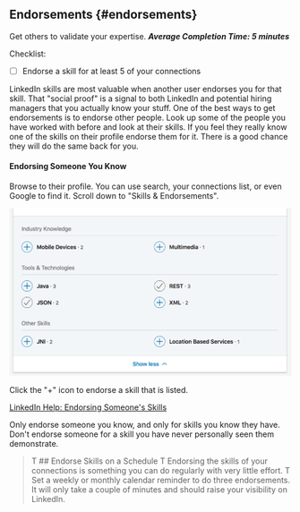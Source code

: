 ## Endorsements {#endorsements}
Get others to validate your expertise.
***Average Completion Time: 5 minutes***

Checklist:

- [ ] Endorse a skill for at least 5 of your connections

LinkedIn skills are most valuable when another user endorses you for that skill. That "social proof" is a signal to both LinkedIn and potential hiring managers that you actually know your stuff. One of the best ways to get endorsements is to endorse other people. Look up some of the people you have worked with before and look at their skills. If you feel they really know one of the skills on their profile endorse them for it. There is a good chance they will do the same back for you.

#### Endorsing Someone You Know

Browse to their profile. You can use search, your connections list, or even Google to find it.
Scroll down to "Skills & Endorsements". 

![A Connection's Skills Ready to be Endorsed](../../images/profileEndorseSkill.png)

Click the "+" icon to endorse a skill that is listed.

[LinkedIn Help: Endorsing Someone's Skills](https://www.linkedin.com/help/linkedin/answer/33196/endorsing-someone-s-skills)

Only endorse someone you know, and only for skills you know they have. Don't endorse someone for a skill you have never personally seen them demonstrate.

> T ## Endorse Skills on a Schedule
> T Endorsing the skills of your connections is something you can do regularly with very little effort. 
> T Set a weekly or monthly calendar reminder to do three endorsements. It will only take a couple of minutes and should raise your visibility on LinkedIn.

